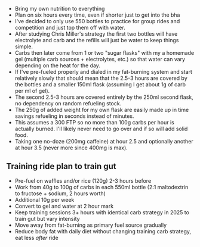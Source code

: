 - Bring my own nutrition to everything
- Plan on six hours every time, even if shorter just to get into the  bha
- I've decided to only use 550 bottles to practice for group rides and competition and just top them off with water.
- After studying Chris Miller's strategy the first two bottles will have electrolyte and carb and the refills will just be water to keep things simple. 
- Carbs then later come from 1 or two "sugar flasks" with my a homemade gel (multiple carb sources + electrolytes, etc.) so that water can vary depending on the heat for the day.
- If I've pre-fueled properly and dialed in my fat-burning system and start relatively slowly that should mean that the 2.5-3 hours are covered by the bottles and a smaller 150ml flask (assuming I get about 1g of carb per ml of gel). 
- The second 2.5-3 hours are covered entirely by the 250ml second flask, no dependency on random refueling stock.
- The 250g of added weight for my own flask are easily made up in time savings refueling in seconds instead of minutes. 
- This assumes a 300 FTP so no more than 100g carbs per hour is actually burned. I'll likely never need to go over and if so will add solid food.
- Taking one no-doze (200mg caffeine) at hour 2.5 and optionally another at hour 3.5 (never more since 400mg is max).

## Training ride plan to train gut

- Pre-fuel on waffles and/or rice (120g) 2-3 hours before
- Work from 40g to 100g of carbs in each 550ml bottle (2:1 maltodextrin to fructose + sodium, 2 hours worth)
- Additional 10g per week
- Convert to gel and water at 2 hour mark
- Keep training sessions 3+ hours with identical carb strategy in 2025 to train gut but vary intensity
- Move away from fat-burning as primary fuel source gradually
- Reduce body fat with daily diet without changing training carb strategy, eat less _after_ ride
